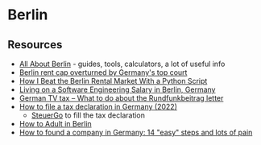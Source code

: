# Berlin

## Resources

- [All About Berlin](https://allaboutberlin.com/) - guides, tools, calculators, a lot of useful info
- [Berlin rent cap overturned by Germany's top court](https://www.dw.com/en/berlin-rent-cap-overturned-by-germanys-top-court/a-57209268)
- [How I Beat the Berlin Rental Market With a Python Script](https://giansegato.com/essays/how-i-beat-the-berlin-rental-market-with-a-python-script/)
- [Living on a Software Engineering Salary in Berlin, Germany](https://themakingofamillionaire.com/living-on-a-software-engineering-salary-in-berlin-germany-971eaf062593)
- [German TV tax – What to do about the Rundfunkbeitrag letter](https://www.settle-in-berlin.com/german-tv-tax-rundfunkbeitrag-ard-zdf-letter/)
- [How to file a tax declaration in Germany (2022)](https://www.simplegermany.com/tax-declaration-germany/)
  - [SteuerGo](https://www.steuergo.de/en/) to fill the tax declaration
- [How to Adult in Berlin](https://www.der-burtchen.de/2022/07/how-to-adult-in-berlin/)
- [How to found a company in Germany: 14 "easy" steps and lots of pain](https://eidel.io/how-to-found-a-company-in-germany-14-easy-steps-and-lots-of-pain/)
